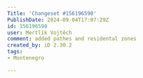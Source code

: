 ```yaml
---
Title: 'Changeset #156196590'
PublishDate: 2024-09-04T17:07:29Z
id: 156196590
user: Mertlík Vojtěch
comment: added pathes and residental zones
created_by: iD 2.30.2
tags:
- Montenegro

---
```

